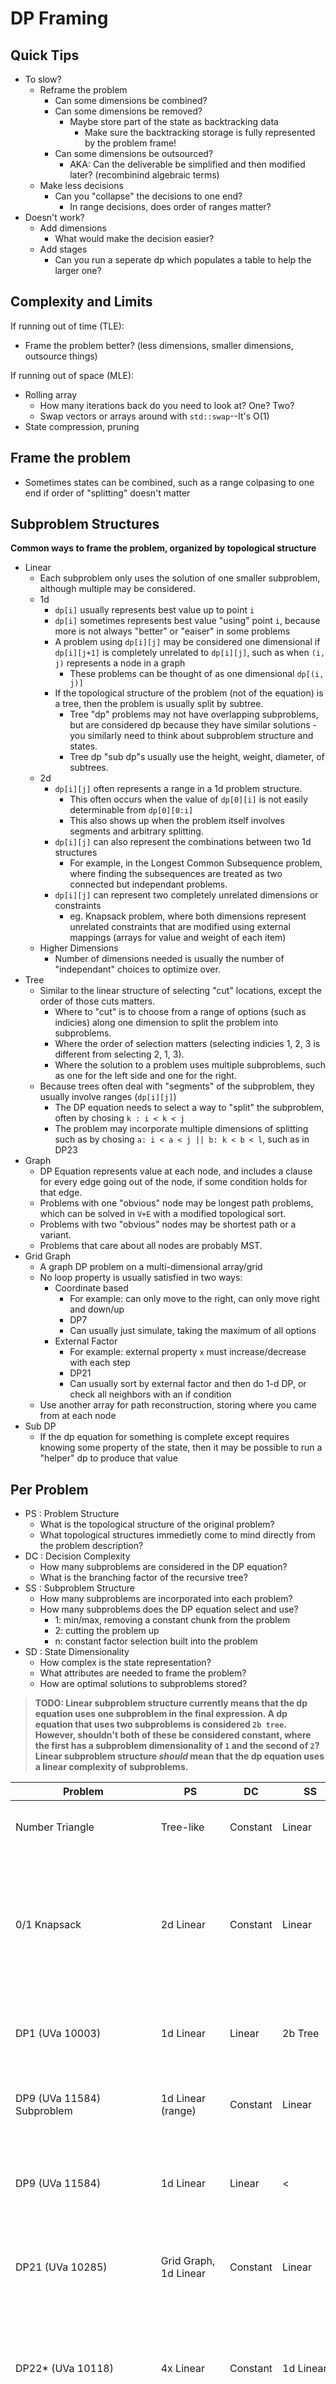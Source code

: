 # DP Framing

## Quick Tips

- To slow?
    - Reframe the problem
        - Can some dimensions be combined?
        - Can some dimensions be removed?
            - Maybe store part of the state as backtracking data
                - Make sure the backtracking storage is fully represented by the problem frame!
        - Can some dimensions be outsourced?
            - AKA: Can the deliverable be simplified and then modified later? (recombinind algebraic terms)
    - Make less decisions
        - Can you "collapse" the decisions to one end?
            - In range decisions, does order of ranges matter?
- Doesn't work?
    - Add dimensions
        - What would make the decision easier?
    - Add stages
        - Can you run a seperate dp which populates a table to help the larger one?

## Complexity and Limits
If running out of time (TLE):

- Frame the problem better? (less dimensions, smaller dimensions, outsource things)

If running out of space (MLE):

- Rolling array
    - How many iterations back do you need to look at? One? Two?
    - Swap vectors or arrays around with `std::swap`--It's O(1)
- State compression, pruning

## Frame the problem
- Sometimes states can be combined, such as a range colpasing to one end if order of "splitting" doesn't matter

## Subproblem Structures
**Common ways to frame the problem, organized by topological structure**

- Linear
    - Each subproblem only uses the solution of one smaller subproblem, although multiple may be considered.
    - 1d
        - `dp[i]` usually represents best value up to point `i`
        - `dp[i]` sometimes represents best value "using" point `i`, because more is not always "better" or "eaiser" in some problems
        - A problem using `dp[i][j]` may be considered one dimensional if `dp[i][j+1]` is completely unrelated to `dp[i][j]`, such as when `(i, j)` represents a node in a graph
            - These problems can be thought of as one dimensional `dp[(i, j)]`
        - If the topological structure of the problem (not of the equation) is a tree, then the problem is usually split by subtree.
            - Tree "dp" problems may not have overlapping subproblems, but are considered dp because they have similar solutions - you similarly need to think about subproblem structure and states.
            - Tree dp "sub dp"s usually use the height, weight, diameter, of subtrees.
    - 2d
        - `dp[i][j]` often represents a range in a 1d problem structure.
            - This often occurs when the value of `dp[0][i]` is not easily determinable from `dp[0][0:i]`
            - This also shows up when the problem itself involves segments and arbitrary splitting.
        - `dp[i][j]` can also represent the combinations between two 1d structures
            - For example, in the Longest Common Subsequence problem, where finding the subsequences are treated as two connected but independant problems.
        - `dp[i][j]` can represent two completely unrelated dimensions or constraints
            - eg. Knapsack problem, where both dimensions represent unrelated constraints that are modified using external mappings (arrays for value and weight of each item)
    - Higher Dimensions
        - Number of dimensions needed is usually the number of "independant" choices to optimize over.
- Tree
    - Similar to the linear structure of selecting "cut" locations, except the order of those cuts matters.
        - Where to "cut" is to choose from a range of options (such as indicies) along one dimension to split the problem into subproblems.
        - Where the order of selection matters (selecting indicies 1, 2, 3 is different from selecting 2, 1, 3).
        - Where the solution to a problem uses multiple subproblems, such as one for the left side and one for the right.
    - Because trees often deal with "segments" of the subproblem, they usually involve ranges (`dp[i][j]`)
        - The DP equation needs to select a way to "split" the subproblem, often by chosing `k : i < k < j`
        - The problem may incorporate multiple dimensions of splitting such as by chosing `a: i < a < j || b: k < b < l`, such as in DP23
- Graph
    - DP Equation represents value at each node, and includes a clause for every edge going out of the node, if some condition holds for that edge.
    - Problems with one "obvious" node may be longest path problems, which can be solved in `V+E` with a modified topological sort.
    - Problems with two "obvious" nodes may be shortest path or a variant.
    - Problems that care about all nodes are probably MST.
- Grid Graph
	- A graph DP problem on a multi-dimensional array/grid
	- No loop property is usually satisfied in two ways:
		- Coordinate based
			- For example: can only move to the right, can only move right and down/up
			- DP7
			- Can usually just simulate, taking the maximum of all options
		- External Factor
			- For example: external property `x` must increase/decrease with each step
			- DP21
			- Can usually sort by external factor and then do 1-d DP, or check all neighbors with an if condition
	- Use another array for path reconstruction, storing where you came from at each node
- Sub DP
    - If the dp equation for something is complete except requires knowing some property of the state, then it may be possible to run a "helper" dp to produce that value

## Per Problem
- PS : Problem Structure
    - What is the topological structure of the original problem?
    - What topological structures immedietly come to mind directly from the problem description?
- DC : Decision Complexity
    - How many subproblems are considered in the DP equation?
    - What is the branching factor of the recursive tree?
- SS : Subproblem Structure
    - How many subproblems are incorporated into each problem?
    - How many subproblems does the DP equation select and use?
        - 1: min/max, removing a constant chunk from the problem
        - 2: cutting the problem up
        - n: constant factor selection built into the problem
- SD : State Dimensionality
    - How complex is the state representation?
    - What attributes are needed to frame the problem?
    - How are optimal solutions to subproblems stored?
> **TODO: Linear subproblem structure currently means that the dp equation uses one subproblem in the final expression. A dp equation that uses two subproblems is considered `2b tree`. However, shouldn't both of these be considered constant, where the first has a subproblem dimensionality of `1` and the second of `2`? Linear subproblem structure *should* mean that the dp equation uses a linear complexity of subproblems.**

| Problem | PS | DC | SS | SD | Frame | Equation |
|---------|----|----|----|----|-------|----------|
Number Triangle | Tree-like | Constant | Linear | 2 | `dp[r][c]` = Best score going down from `(r, c)` | `dp[r][c] = min(dp[r+1][c], dp[r+1][c+1])`
0/1 Knapsack | 2d Linear | Constant | Linear | 2 | `dp[i][j]` = Most value obtainable from first `i` items and having atleast `j` capacity remaining in the knapsack | `dp[i][j] = max(dp[i-1][j], dp[i-1][j-weight[i]] + value[i])`
DP1 (UVa 10003) | 1d Linear | Linear | 2b Tree | 2 | `dp[l][r]` = Minimum cost to cut the segment from cut `l` to `r` | `dp[l][r] = pos[r]-pos[l] + min({dp[l][k] + dp[k][r] : l < k < r})`
DP9 (UVa 11584) Subproblem | 1d Linear (range) | Constant | Linear | 2 | `dp[l][r]` = Whether the range from `l` to `r` is a palendrome | `dp[l][r] = dp[l-1][r-1] && str[l] == str[r]`
DP9 (UVa 11584) | 1d Linear | Linear | < | 1 | `dp[i]` = Mininmum number of partitions to palendromify from `str[0]` to `str[i]` | `dp[i] = min({dp[j]+1 : 0 <= j < i if is_palendrome[j][i]})`
DP21 (UVa 10285) | Grid Graph, 1d Linear | Constant | Linear | 1 | `dp[(r, c)]` = Longest decreasing sequence starting from `(r, c)` | `dp[r][c] = max({dp[(r', c')] : (r', c') is a neighbor of (r, c) if height[(r', c')] < height[(r, c)]})`
DP22* (UVa 10118) | 4x Linear | Constant | 1d Linear | 4 | `dp[i, j, k, l]` = Most candies obtainable using the bottom `i` candies from the first pile, `j` from the second, etc. | `dp[i, j, k, l] = max(dp[i+1, j, k, l] + whether candy of color pile1[i] was already in the basket, same for j, etc)`
DP23 (UVa 1629) | 2x 2b Tree | Linear | 2x 2b Tree | 4 | `dp[i, j, k, l]` = Minimum cost to cut cake bounded by `i <= x < k` and `j <= y < l` | `dp[i, j, k, l] = min({topCost + bottomCost + width : j < y < l if both sides have atleast one cherry} U {leftCost + rightCost + height : i < x < k if both sides have atleast one cherry})`
DP24 (UVa 1630) | 1d Linear | Linear | 2b Tree | 1 | `dp[string]` = Minimum cost to fold `string` | `dp[string] = min({dp[string[:k]] + dp[string[k:]] : 0 < k < k.length-1}) if string is unfoldable **or** "${fold_count}(${dp[string[:prefix]]})"`
DP25 (UVa 242) | 1d Linear | Linear | < | 1 | `dp[i]` = Minimum number of stamps to be worth `i` money | `dp[i] = min(dp[j] + 1 : 0 <= j < i if i-j is a valid denomination of stamp)`
Tree Max Points Without Direct Connection | Unbounded Tree | Constant | Unbounded Tree | 1 | `dp[i][0]` = best score in subtree of `i` without picking `i` and `dp[i][1]` = best score with picking `i` | `dp[i][0] = max{dp[k][0], dp[k][1] : k is a child of i}` and `dp[i][1] = max{dp[k][0] : k is a child of i} + 1` (+1 because we are picking `i`)
Tree Diameter* | Unbounded Tree | Linear | < | 1 | First, `height[i]` = the height of the subtree rooted at `i`. Then, `longest[i]` = longest path contained in the subtree rooted at `i` | `height[i] = max{height[k] : k is child of i}` and `longest[i] = max({longest[k] : k is child of i} U {height[l] + height[r] : l,r are children of i && l != r})` (longest[i] = longest of a subtree or sum of height of two subtrees)
Tree Minimum Centroid | Unbounded Tree | Linear | Linear | 1 | `weight[i]` = weight of the subtree rooted at `i`, and `cost[i]` = maximum weight of trees in the forest created by removing `i` | `weight[i] = sum{weight[k] : k is child of i} +1` and `cost[i] = max({weight[k] : k is child of i}, weight[root] - weight[i])` (`weight[root]-weight[i]` is the weight of the tree above the subtree `i`)
DP13 (UVa 12186) percentage to raise | Tree | Linear | x-branch tree | 1 | `dp[i]` = min leaf nodes needed to convince `i` | `dp[i] = (min T%){dp[k] : k ∈ i}`
DP14 (UVa 1220) max unconnected nodes | See "Tree Max Points Without Direct Connection" | < | < | < | < | < |
DP37 (tm 1039) weighted max unconnected nodes | " | < | < | < | < | `dp[i][0]` = same as above; `dp[i][1] = sum{dp[k][0] : k ∈ i} + value[i]` (add value instead of `1`)
g19o1 snakes | 1d Linear | Linear | Linear | 2 | `dp(n,k)` = min sum of net sizes to catch first n groups w/ k changes | `dp(n,k)=min(dp(i,k−1)+(n−i)*max{ai+1,…,am} for i < n)` (`dp(possible previous change location) + (num groups between loc and here)*max{from prev change loc to here}`)
g18d3 teamwork | Linear | < | < | < | `dp[i]` = Best score up to cow `i` | `dp[i] = max{dp[i-k] + k*(max skill[i-k, k]) for 0 < k <= i}` (previous split at `i-k`)
g14d2 feast | Linear | Constant | Linear | 1 | `dp[i]` = Maximum fullness less than `i` without drinking water | `dp[i] = max{dp[i-1], dp[i-A]+A, dp[i-B]+B}`, then the answer is a sweep over that incorporating water drinking: `value of drinking at k = dp[k]/2`(just after drinking)`+ dp[T-dp[k]/2]`(grand total after eating more fruit)
g16o oj248 | Linear | < | < | 2 | `dp[i][j]` = Max score after entirely collasping the range from `i` through `j` | `dp[i][j] = max{dp[i][k] + 1 for i <= k < j if dp[i][k] == dp[k+1][j]}`
DP36 tm1018 (tree) | Tree | Linear | < | 2 | `dp[i][k]` = Maximum retainable apples in subtree `i` keeping `k` branches (just node `i` counts as one branch) | `dp[i][k] = max{dp[i*2][s] + dp[i*2+1][k-s-1] : 0 <= s < k} +apples[i/2][i]` (`+apples[...]` is the number of apples on the branch holding this subtree.
DP2 oj10029 (longest path) | Graph | Linear | < | < (map of strings) | `dp[str]` = longest path from str | `dp[str] = max{dp[prev] : prev is an edit step of str}`, calculated during the input because input is lexographically ordered to save N^2 `strcmp`s
DP3 oj1025 (abstract shortest path) | Linear | Constant | Linear | 2 | `dp[i][t]` = shortest wait to get to station `i` at time `t` | `dp[i][t] = min{dp[i][t-1], (dp[i-1][t-dist[i][t]] if exists train T : T.start_time = t-dist[0][i] && T.start_position = 0), similarly for the right side}`
DP4 oj347 (abstract longest path) | Graph | Linear | < | 1 | `dp[i]` = tallest tower with block `i` at the top, where a block is a permutation of orientations | `dp[i] = max{dp[j] + height[i] for block[j] is longer and wider than block[i]}`, basically construct the graph on the fly, total N^2
DP7 uva12563 (multi-value knapsack rolling array) | Linear | Constant | Linear | 2 -> 1 | `dp[\_][i]` = Best value with max weight `i` with the first `\_` items (0/1 knapsack with rolling array). `dp` stores an array of pairs, since this problem asks to optimize two values. | `dp[i] = max(dp[i], { dp[i-duration[j] for item j if i >= duration[j] }), for every i`. loop through items on outer, and `i` from high to low (`for (int i=T; i>0; --i)`) because rolling array requires lower `i` to be from previous.
DP6 uva116 | Grid Graph | Constant | Linear | 2 | `dp[i][j]` = min cost to get to row i col j. | `dp[i][j] = min{dp[i-1][j-1], dp[i][j-1], dp[i+1][j-1]}` with modulo.
501 contests/dated/2020_07_02 #3 count coin combos | linear | constant (for this problem, based on number of coins) | linear | 2 | `dp[i][j]` = number of ways to get value `i` with maximum coin type `j` | `dp[i][j] = sum{dp[i-value[k]][k] for 1 <= k <= j}`
UVA1331 Minimax Triangulation | 2d Geometric | Linear | Linear | 2 | `dp[i][j]` = Minimax triangle size using points from `i..j` | `dp[i][j] = min{ max(dp[i][k], dp[k][j], herons(i, j, k)) : i < k < j if there are no points in the triangle (i, j, k) (concavity) }
DP10 uva1626 brackets sequence | Linear (string) | Linear | Linear | 2 | `dp[i][j] = minimum length to satisfy i..j` | `dp[i][j] = dp[i+1][j-1] if seq[i] complements seq[j], else min { dp[i][k] + dp[k][j] : i <= k <= j }`
DP15 uva1218 perfect service | Tree | Linear (each child) | Tree | 3x Linear | `dp[i][0]` = service number of subtree `i` if `i` is a server, `dp[i][1]` = service # of subtree `i` if `i` is served by a child, `dp[i][2]` = serv # of `i` if `i` is not served by a child | `dp[i][0] = sum { min{dp[k][0], dp[k][2]} for k childof i }`, `dp[i][1] = min { dp[k][0] + sum { dp[l][1] : l childo i && l != k } : k childo i } = sum { dp[k][1] : k childo i } - max { dp[k][1] - dp[k][0] : k childo i }`, `dp[i][2] = sum { dp[k][1] : k childo i }`
DP 16 uva10817 headmaster's headache | Linear | Constant | Linear | weird bitmask rep but actually 2d | `dp[i][s1][s2]` = min cost to fill given that subjects with set bits in `s1` have 1 teacher and subjects with set bits in `s2` have 2 teachers, and first `i` teachers were already considered | `dp[i][s1][s2] = min( inf if required else dp[i+1][s1][s2], dp[i+1][s1, s2 modified by classes taught by teacher[i]] )` Basically a bunch of bit twiddling for state transitions.
Knapsack 1, xjoi 7155 | Linear | Constant | Linear | 2 | can't do normal knapsack because w_i is too big, so we flip it: `dp[i][j] = minimum weight to get j value with first i items` | `dp[i][j] = min { dp[i-1][j] /* do nothing */, dp[i-1][j-v[i]]+w[i] /* take this item */ }`

Note on DP22: We store the basket state using a global that is updated through backtracking, which normally wouldn't work (because the basket state wouldn't necessarily be the same for each occurance of the subproblem) except that the basket state is already encoded in the frame the problem: the candies that have been through the basket can be determined by which candies have been taken, which is can be determined by how many candies have been taken from each pile.

Note on Tree Diameter: Another way to do the tree diameter problem is with two search traversials of the tree. Start with some node `u`, and then find the fartherst node from that node, call it `v`. Then, find the farthest node from `v` and call it `w`. The path from `v` to `w` is maxamal, because the node `v` is a "corner" aka one of the two endpoints. `v` is a corner because were it not a corner, there would be two nodes `a` and `b` that form the diameter and are corners, but because `a` and `b` are closer to `u` than `v` (that's how we found `v`), replacing the farther from `v` of `a` and `b` with `v` would result in a longer path (with the other corner being the one not replaced). Thus, `v` is a corner and `w` is the farthest from a corner, another corner.

